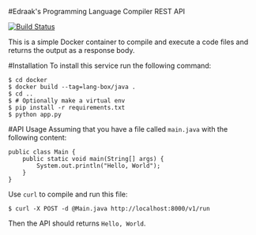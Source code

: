#Edraak's Programming Language Compiler REST API

[![Build Status](https://travis-ci.org/Edraak/rest-langbox.svg?branch=master)](https://travis-ci.org/Edraak/rest-langbox)


This is a simple Docker container to compile and execute a code files
and returns the output as a response body.

#Installation
To install this service run the following command:

    $ cd docker 
    $ docker build --tag=lang-box/java .
    $ cd ..
    $ # Optionally make a virtual env
    $ pip install -r requirements.txt
    $ python app.py


#API Usage
Assuming that you have a file called `main.java` with the following content:

    public class Main {
        public static void main(String[] args) {
            System.out.println("Hello, World");
        }
    }


Use `curl` to compile and run this file:

    $ curl -X POST -d @Main.java http://localhost:8000/v1/run

Then the API should returns `Hello, World`.
